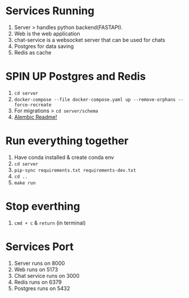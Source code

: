 # Services Running
1) Server > handles python backend(FASTAPI).
2) Web is the web application
3) chat-service is a websocket server that can be used for chats
4) Postgres for data saving
5) Redis as cache

# SPIN UP Postgres and Redis

1) `cd server`
2) `docker-compose --file docker-compose.yaml up --remove-orphans --force-recreate`
3) For migrations > `cd server/schema`
4) [Alembic Readme!](server/schemas/README.md)

# Run everything together

1) Have conda installed & create conda env
2) `cd server` 
3) `pip-sync requirements.txt requirements-dev.txt`
4) `cd ..`
5) `make run`


# Stop everthing

1) `cmd + c` & `return` (in terminal)

# Services Port

1) Server runs on 8000
2) Web runs on 5173
3) Chat service runs on 3000
4) Redis runs on 6379
5) Postgres runs on 5432